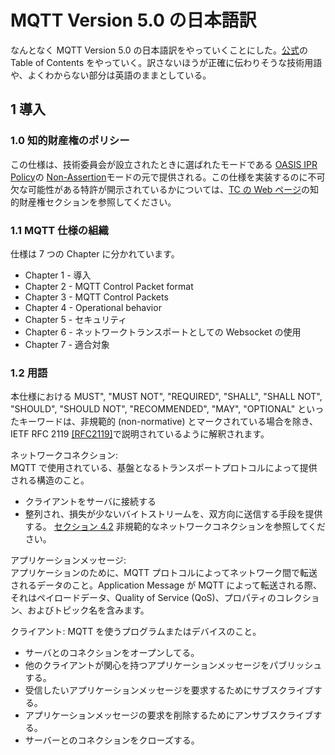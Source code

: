 # MQTT Version 5.0 の日本語訳
なんとなく MQTT Version 5.0 の日本語訳をやっていくことにした。[公式](https://docs.oasis-open.org/mqtt/mqtt/v5.0/mqtt-v5.0.html)の Table of Contents をやっていく。訳さないほうが正確に伝わりそうな技術用語や、よくわからない部分は英語のままとしている。

## 1 導入
### 1.0 知的財産権のポリシー
この仕様は、技術委員会が設立されたときに選ばれたモードである [OASIS IPR Policy](https://www.oasis-open.org/policies-guidelines/ipr)の [Non-Assertion](https://www.oasis-open.org/policies-guidelines/ipr#Non-Assertion-Mode)モードの元で提供される。この仕様を実装するのに不可欠な可能性がある特許が開示されているかについては、[TC の Web ページ](https://www.oasis-open.org/committees/mqtt/ipr.php)の知的財産権セクションを参照してください。

### 1.1 MQTT 仕様の組織
仕様は 7 つの Chapter に分かれています。
- Chapter 1 - 導入
- Chapter 2 - MQTT Control Packet format
- Chapter 3 - MQTT Control Packets
- Chapter 4 - Operational behavior
- Chapter 5 - セキュリティ
- Chapter 6 - ネットワークトランスポートとしての Websocket の使用
- Chapter 7 - 適合対象

### 1.2 用語
本仕様における MUST", "MUST NOT", "REQUIRED", "SHALL", "SHALL NOT", "SHOULD", "SHOULD NOT", "RECOMMENDED", "MAY", "OPTIONAL" といったキーワードは、非規範的 (non-normative) とマークされている場合を除き、IETF RFC 2119 [[RFC2119]](https://docs.oasis-open.org/mqtt/mqtt/v5.0/os/mqtt-v5.0-os.html#RFC2119)で説明されているように解釈されます。

ネットワークコネクション:   
MQTT で使用されている、基盤となるトランスポートプロトコルによって提供される構造のこと。
- クライアントをサーバに接続する
- 整列され、損失が少ないバイトストリームを、双方向に送信する手段を提供する。
[セクション 4.2](https://docs.oasis-open.org/mqtt/mqtt/v5.0/os/mqtt-v5.0-os.html#:~:text=Refer%20to-,section%204.2,-Network%20Connection%20for) 非規範的なネットワークコネクションを参照してください。

アプリケーションメッセージ:   
アプリケーションのために、MQTT プロトコルによってネットワーク間で転送されるデータのこと。Application Message が MQTT によって転送される際、それはペイロードデータ、Quality of Service (QoS)、プロパティのコレクション、およびトピック名を含みます。

クライアント:
MQTT を使うプログラムまたはデバイスのこと。
- サーバとのコネクションをオープンしてる。
- 他のクライアントが関心を持つアプリケーションメッセージをパブリッシュする。
- 受信したいアプリケーションメッセージを要求するためにサブスクライブする。
- アプリケーションメッセージの要求を削除するためにアンサブスクライブする。
- サーバーとのコネクションをクローズする。
